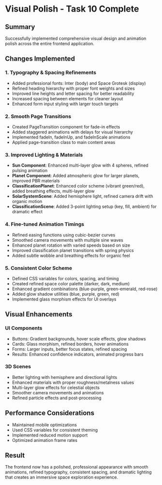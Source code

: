 # Visual Polish - Task 10 Complete

## Summary

Successfully implemented comprehensive visual design and animation polish across the entire frontend application.

## Changes Implemented

### 1. Typography & Spacing Refinements
- Added professional fonts: Inter (body) and Space Grotesk (display)
- Refined heading hierarchy with proper font weights and sizes
- Improved line heights and letter spacing for better readability
- Increased spacing between elements for cleaner layout
- Enhanced form input styling with larger touch targets

### 2. Smooth Page Transitions
- Created PageTransition component for fade-in effects
- Added staggered animations with delays for visual hierarchy
- Implemented fadeIn, fadeInUp, and fadeInScale animations
- Applied page-transition class to main content areas

### 3. Improved Lighting & Materials
- **Sun Component**: Enhanced multi-layer glow with 4 spheres, refined pulsing animation
- **Planet Component**: Added atmospheric glow for larger planets, improved PBR materials
- **ClassificationPlanet**: Enhanced color scheme (vibrant green/red), added breathing effects, multi-layer glow
- **SolarSystemScene**: Added hemisphere light, refined camera drift with organic motion
- **ClassificationScene**: Added 3-point lighting setup (key, fill, ambient) for dramatic effect

### 4. Fine-tuned Animation Timings
- Refined easing functions using cubic-bezier curves
- Smoothed camera movements with multiple sine waves
- Enhanced planet rotation with varied speeds based on size
- Improved classification planet transitions with spring physics
- Added subtle wobble and breathing effects for organic feel

### 5. Consistent Color Scheme
- Defined CSS variables for colors, spacing, and timing
- Created refined space color palette (darker, dark, medium)
- Enhanced gradient combinations (blue-purple, green-emerald, red-rose)
- Added glow shadow utilities (blue, purple, green, red)
- Implemented glass morphism effects for UI overlays

## Visual Enhancements

### UI Components
- Buttons: Gradient backgrounds, hover scale effects, glow shadows
- Cards: Glass morphism, refined borders, hover animations
- Forms: Larger inputs, better focus states, refined spacing
- Results: Enhanced confidence indicators, animated progress bars

### 3D Scenes
- Better lighting with hemisphere and directional lights
- Enhanced materials with proper roughness/metalness values
- Multi-layer glow effects for celestial objects
- Smoother camera movements and animations
- Refined particle effects and post-processing

## Performance Considerations
- Maintained mobile optimizations
- Used CSS variables for consistent theming
- Implemented reduced motion support
- Optimized animation frame rates

## Result
The frontend now has a polished, professional appearance with smooth animations, refined typography, consistent spacing, and dramatic lighting that creates an immersive space exploration experience.
